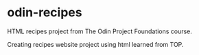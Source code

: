 # odin-recipes
HTML recipes project from The Odin Project Foundations course.

Creating recipes website project using html learned from TOP.
